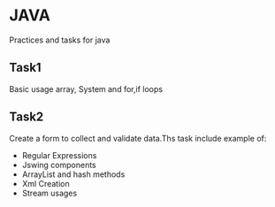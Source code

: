 # JAVA
Practices and tasks for java


## Task1
Basic usage array, System and for,if loops

## Task2

Create a form to collect and validate data.Ths task include example of:
- Regular Expressions 
- Jswing components
- ArrayList and hash methods
- Xml Creation
- Stream usages




